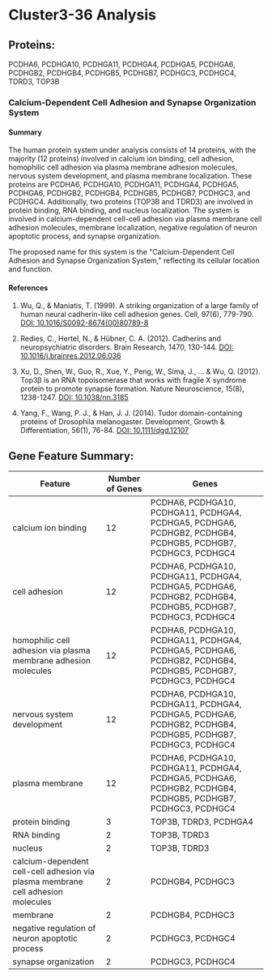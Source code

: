 # Cluster3-36 Analysis

## Proteins: 

PCDHA6, PCDHGA10, PCDHGA11, PCDHGA4, PCDHGA5, PCDHGA6, PCDHGB2, PCDHGB4, PCDHGB5, PCDHGB7, PCDHGC3, PCDHGC4, TDRD3, TOP3B

### Calcium-Dependent Cell Adhesion and Synapse Organization System

#### Summary

The human protein system under analysis consists of 14 proteins, with the majority (12 proteins) involved in calcium ion binding, cell adhesion, homophilic cell adhesion via plasma membrane adhesion molecules, nervous system development, and plasma membrane localization. These proteins are PCDHA6, PCDHGA10, PCDHGA11, PCDHGA4, PCDHGA5, PCDHGA6, PCDHGB2, PCDHGB4, PCDHGB5, PCDHGB7, PCDHGC3, and PCDHGC4. Additionally, two proteins (TOP3B and TDRD3) are involved in protein binding, RNA binding, and nucleus localization. The system is involved in calcium-dependent cell-cell adhesion via plasma membrane cell adhesion molecules, membrane localization, negative regulation of neuron apoptotic process, and synapse organization.

The proposed name for this system is the "Calcium-Dependent Cell Adhesion and Synapse Organization System," reflecting its cellular location and function.

#### References

1. Wu, Q., & Maniatis, T. (1999). A striking organization of a large family of human neural cadherin-like cell adhesion genes. Cell, 97(6), 779-790. [DOI: 10.1016/S0092-8674(00)80789-8](https://doi.org/10.1016/S0092-8674(00)80789-8)

2. Redies, C., Hertel, N., & Hübner, C. A. (2012). Cadherins and neuropsychiatric disorders. Brain Research, 1470, 130-144. [DOI: 10.1016/j.brainres.2012.06.036](https://doi.org/10.1016/j.brainres.2012.06.036)

3. Xu, D., Shen, W., Guo, R., Xue, Y., Peng, W., Sima, J., ... & Wu, Q. (2012). Top3β is an RNA topoisomerase that works with fragile X syndrome protein to promote synapse formation. Nature Neuroscience, 15(8), 1238-1247. [DOI: 10.1038/nn.3185](https://doi.org/10.1038/nn.3185)

4. Yang, F., Wang, P. J., & Han, J. J. (2014). Tudor domain-containing proteins of Drosophila melanogaster. Development, Growth & Differentiation, 56(1), 76-84. [DOI: 10.1111/dgd.12107](https://doi.org/10.1111/dgd.12107)

## Gene Feature Summary: 

| Feature | Number of Genes | Genes |
| --- | --- | --- |
| calcium ion binding | 12 | PCDHA6, PCDHGA10, PCDHGA11, PCDHGA4, PCDHGA5, PCDHGA6, PCDHGB2, PCDHGB4, PCDHGB5, PCDHGB7, PCDHGC3, PCDHGC4 |
| cell adhesion | 12 | PCDHA6, PCDHGA10, PCDHGA11, PCDHGA4, PCDHGA5, PCDHGA6, PCDHGB2, PCDHGB4, PCDHGB5, PCDHGB7, PCDHGC3, PCDHGC4 |
| homophilic cell adhesion via plasma membrane adhesion molecules | 12 | PCDHA6, PCDHGA10, PCDHGA11, PCDHGA4, PCDHGA5, PCDHGA6, PCDHGB2, PCDHGB4, PCDHGB5, PCDHGB7, PCDHGC3, PCDHGC4 |
| nervous system development | 12 | PCDHA6, PCDHGA10, PCDHGA11, PCDHGA4, PCDHGA5, PCDHGA6, PCDHGB2, PCDHGB4, PCDHGB5, PCDHGB7, PCDHGC3, PCDHGC4 |
| plasma membrane | 12 | PCDHA6, PCDHGA10, PCDHGA11, PCDHGA4, PCDHGA5, PCDHGA6, PCDHGB2, PCDHGB4, PCDHGB5, PCDHGB7, PCDHGC3, PCDHGC4 |
| protein binding | 3 | TOP3B, TDRD3, PCDHGA4 |
| RNA binding | 2 | TOP3B, TDRD3 |
| nucleus | 2 | TOP3B, TDRD3 |
| calcium-dependent cell-cell adhesion via plasma membrane cell adhesion molecules | 2 | PCDHGB4, PCDHGC3 |
| membrane | 2 | PCDHGB4, PCDHGC3 |
| negative regulation of neuron apoptotic process | 2 | PCDHGC3, PCDHGC4 |
| synapse organization | 2 | PCDHGC3, PCDHGC4 |

